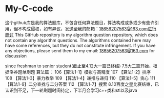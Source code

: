 # My-C-code
这个github库是我的算法题库，不包含任何算法题目，算法构成或多或少有些许引用，但不构成侵权，如有异议，发送至我的邮箱：18656207563@163.com进行商讨
This GitHub repository is my algorithm question repository, which does not contain any algorithm questions. The algorithms contained here may have some references, but they do not constitute infringement. If you have any objections, please send them to my email: 18656207563@163.com for discussion

since freshman to senior student(截止至4.12大一篇已终结)
7.5大二篇开始，根据洛谷题单刷题
算法篇： 
106【算法1-1】模拟与高精度
107 【算法1-2】排序
108 【算法1-3】暴力枚举
109 【算法1-4】递推与递归
110 【算法1-5】贪心
111 【算法1-6】二分查找与二分答案
112 【算法1-7】搜索 
8.10百度之星比赛结束，已认识到不足，下一轮刷题时间待定，下半月会学习c++类和stl以及java
